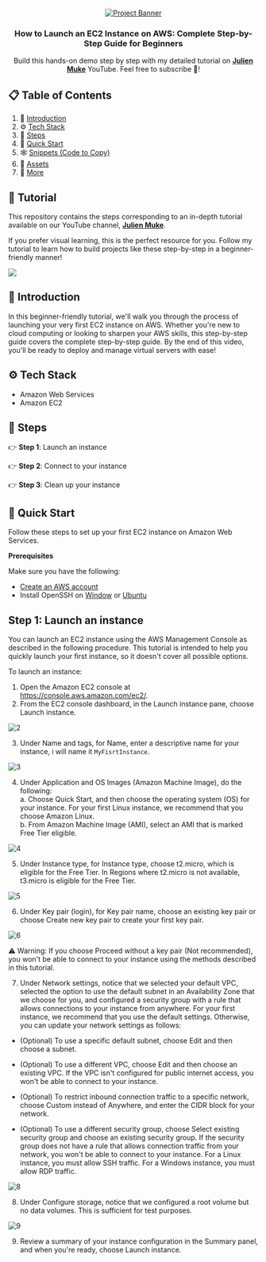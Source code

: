 <div align="center">
  <br />
    <a href="https://youtu.be/HcqDrF-k7bc?si=vc-ViXgOG4B7IOEl?feature=shared" target="_blank">
      <img src="https://github.com/user-attachments/assets/024577c7-30a4-46e3-bfc9-4932270a01ed" alt="Project Banner">
    </a>
  <br />

<h3 align="center">How to Launch an EC2 Instance on AWS: Complete Step-by-Step Guide for Beginners</h3>

   <div align="center">
     Build this hands-on demo step by step with my detailed tutorial on <a href="http://www.youtube.com/@julienmuke/videos" target="_blank"><b>Julien Muke</b></a> YouTube. Feel free to subscribe 🔔!
    </div>
</div>

## 📋 <a name="table">Table of Contents</a>

1. 🤖 [Introduction](#introduction)
2. ⚙️ [Tech Stack](#tech-stack)
3. 🔋 [Steps](#features)
4. 🤸 [Quick Start](#quick-start)
5. 🕸️ [Snippets (Code to Copy)](#snippets)
6. 🔗 [Assets](#links)
7. 🚀 [More](#more)

## 🚨 Tutorial

This repository contains the steps corresponding to an in-depth tutorial available on our YouTube
channel, <a href="http://www.youtube.com/@julienmuke/videos" target="_blank"><b>Julien Muke</b></a>.

If you prefer visual learning, this is the perfect resource for you. Follow my tutorial to learn how to build projects
like these step-by-step in a beginner-friendly manner!

<a href="https://youtu.be/HcqDrF-k7bc?si=vc-ViXgOG4B7IOEl?feature=shared" target="_blank"><img src="https://github.com/sujatagunale/EasyRead/assets/151519281/1736fca5-a031-4854-8c09-bc110e3bc16d" /></a>

## <a name="introduction">🤖 Introduction</a>

In this beginner-friendly tutorial, we'll walk you through the process of launching your very first EC2 instance on AWS. Whether you're new to cloud computing or looking to sharpen your AWS skills, this step-by-step guide covers the complete step-by-step guide. By the end of this video, you'll be ready to deploy and manage virtual servers with ease!

## <a name="tech-stack">⚙️ Tech Stack</a>

- Amazon Web Services
- Amazon EC2

## <a name="features">🚩 Steps</a>

👉 **Step 1**: Launch an instance

👉 **Step 2**: Connect to your instance

👉 **Step 3**: Clean up your instance

## <a name="quick-start">🤸 Quick Start</a>

Follow these steps to set up your first EC2 instance on Amazon Web Services.

**Prerequisites**

Make sure you have the following:

- [Create an AWS account](https://aws.amazon.com/)
- Install OpenSSH on [Window](https://learn.microsoft.com/en-us/windows-server/administration/openssh/openssh_install_firstuse?tabs=gui&pivots=windows-server-2025) or [Ubuntu](https://hostman.com/tutorials/how-to-install-and-configure-ssh-on-ubuntu-22-04/)

## Step 1: Launch an instance

You can launch an EC2 instance using the AWS Management Console as described in the following procedure. This tutorial is intended to help you quickly launch your first instance, so it doesn't cover all possible options.

To launch an instance:

1. Open the Amazon EC2 console at https://console.aws.amazon.com/ec2/.
2. From the EC2 console dashboard, in the Launch instance pane, choose Launch instance.

![2](https://github.com/user-attachments/assets/71299dde-cb7c-4b5a-9919-d515770e0ed0)

3. Under Name and tags, for Name, enter a descriptive name for your instance, i will name it `MyFisrtInstance`.

![3](https://github.com/user-attachments/assets/0af5a012-104f-4edd-984e-7837a2ab4cf3)

4. Under Application and OS Images (Amazon Machine Image), do the following:
<br> a. Choose Quick Start, and then choose the operating system (OS) for your instance. For your first Linux instance, we recommend that you choose Amazon Linux.
<br> b. From Amazon Machine Image (AMI), select an AMI that is marked Free Tier eligible.

![4](https://github.com/user-attachments/assets/2fe9f406-e821-4185-bda7-3e2db1b0759c)

5. Under Instance type, for Instance type, choose t2.micro, which is eligible for the Free Tier. In Regions where t2.micro is not available, t3.micro is eligible for the Free Tier.

![5](https://github.com/user-attachments/assets/7127433f-46c6-4def-9a29-f8cc8578b2c1)

6. Under Key pair (login), for Key pair name, choose an existing key pair or choose Create new key pair to create your first key pair.

![6](https://github.com/user-attachments/assets/870eb2ed-c072-499e-a8de-4a9ab1494415)

⚠️ Warning: If you choose Proceed without a key pair (Not recommended), you won't be able to connect to your instance using the methods described in this tutorial.

7. Under Network settings, notice that we selected your default VPC, selected the option to use the default subnet in an Availability Zone that we choose for you, and configured a security group with a rule that allows connections to your instance from anywhere. For your first instance, we recommend that you use the default settings. Otherwise, you can update your network settings as follows:

* (Optional) To use a specific default subnet, choose Edit and then choose a subnet.

* (Optional) To use a different VPC, choose Edit and then choose an existing VPC. If the VPC isn't configured for public internet access, you won't be able to connect to your instance.

* (Optional) To restrict inbound connection traffic to a specific network, choose Custom instead of Anywhere, and enter the CIDR block for your network.

* (Optional) To use a different security group, choose Select existing security group and choose an existing security group. If the security group does not have a rule that allows connection traffic from your network, you won't be able to connect to your instance. For a Linux instance, you must allow SSH traffic. For a Windows instance, you must allow RDP traffic.

![8](https://github.com/user-attachments/assets/84fbd825-bad8-4892-a4f2-c675e414c939)

8. Under Configure storage, notice that we configured a root volume but no data volumes. This is sufficient for test purposes.

![9](https://github.com/user-attachments/assets/ffd242ec-90d6-4b8a-a31b-fe9060e967e4)

9. Review a summary of your instance configuration in the Summary panel, and when you're ready, choose Launch instance.
